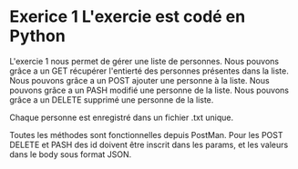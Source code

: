 Exerice 1 
L'exercie est codé en Python
=====================


L'exercie 1 nous permet de gérer une liste de personnes. 
Nous pouvons grâce a un GET récupérer l'entierté des personnes présentes dans la liste. 
Nous pouvons grâce a un POST ajouter une personne à la liste. 
Nous pouvons grâce a un PASH modifié une personne de la liste. 
Nous pouvons grâce a un DELETE supprimé une personne de la liste. 


Chaque personne est enregistré dans un fichier .txt unique. 

Toutes les méthodes sont fonctionnelles depuis PostMan. 
Pour les POST DELETE et PASH des id doivent être inscrit dans les params, et les valeurs dans le body sous format JSON. 
